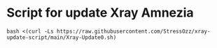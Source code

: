 # Script for update Xray Amnezia

```
bash <(curl -Ls https://raw.githubusercontent.com/StressOzz/xray-update-script/main/Xray-Update0.sh)
```
